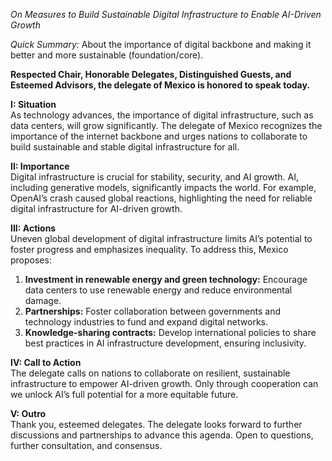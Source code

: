 _On Measures to Build Sustainable Digital Infrastructure to Enable AI-Driven Growth_

_Quick Summary:_ About the importance of digital backbone and making it better and more sustainable (foundation/core).

**Respected Chair, Honorable Delegates, Distinguished Guests, and Esteemed Advisors, the delegate of Mexico is honored to speak today.**

**I: Situation**  
As technology advances, the importance of digital infrastructure, such as data centers, will grow significantly. The delegate of Mexico recognizes the importance of the internet backbone and urges nations to collaborate to build sustainable and stable digital infrastructure for all.

**II: Importance**  
Digital infrastructure is crucial for stability, security, and AI growth. AI, including generative models, significantly impacts the world. For example, OpenAI’s crash caused global reactions, highlighting the need for reliable digital infrastructure for AI-driven growth.

**III: Actions**  
Uneven global development of digital infrastructure limits AI’s potential to foster progress and emphasizes inequality. To address this, Mexico proposes:

1. **Investment in renewable energy and green technology:** Encourage data centers to use renewable energy and reduce environmental damage.
2. **Partnerships:** Foster collaboration between governments and technology industries to fund and expand digital networks.
3. **Knowledge-sharing contracts:** Develop international policies to share best practices in AI infrastructure development, ensuring inclusivity.

**IV: Call to Action**  
The delegate calls on nations to collaborate on resilient, sustainable infrastructure to empower AI-driven growth. Only through cooperation can we unlock AI’s full potential for a more equitable future.

**V: Outro**  
Thank you, esteemed delegates. The delegate looks forward to further discussions and partnerships to advance this agenda. Open to questions, further consultation, and consensus.